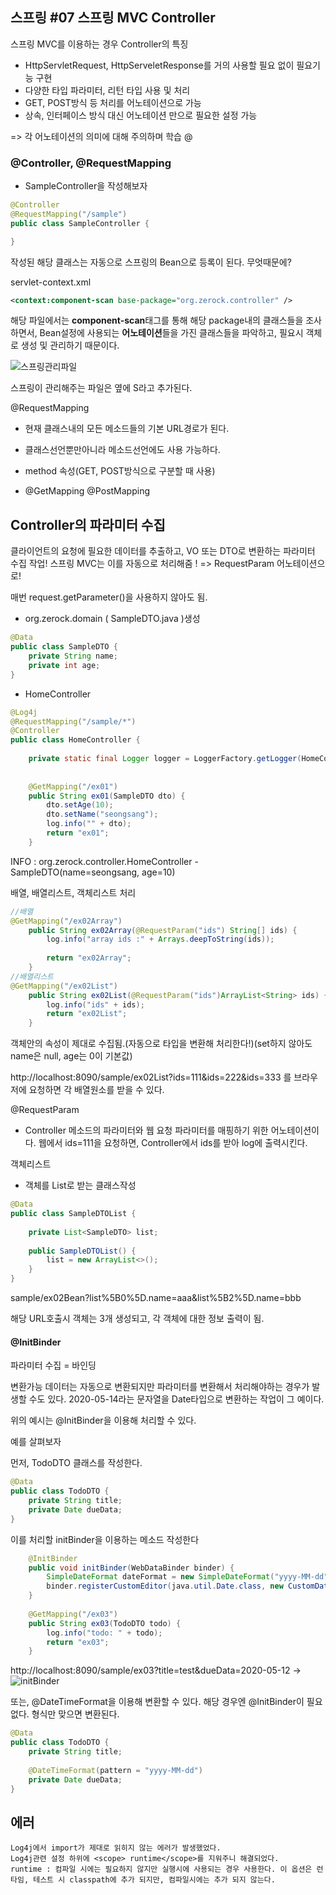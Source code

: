 ## 스프링 #07 스프링 MVC Controller

스프링 MVC를 이용하는 경우 Controller의 특징

- HttpServletRequest, HttpServeletResponse를 거의 사용할 필요 없이 필요기능 구현
- 다양한 타입 파라미터, 리턴 타입 사용 및 처리
- GET, POST방식 등 처리를 어노테이션으로 가능
- 상속, 인터페이스 방식 대신 어노테이션 만으로 필요한 설정 가능

=> 각 어노테이션의 의미에 대해 주의하며 학습 @

### @Controller, @RequestMapping

- SampleController을 작성해보자

```java
@Controller
@RequestMapping("/sample")
public class SampleController {

}

```

작성된 해당 클래스는 자동으로 스프링의 Bean으로 등록이 된다. 무엇때문에?

servlet-context.xml

```xml
<context:component-scan base-package="org.zerock.controller" />
```

해당 파일에서는 **component-scan**태그를 통해 해당 package내의 클래스들을 조사하면서, Bean설정에 사용되는 **어노테이션**들을 가진 클래스들을 파악하고, 필요시 객체로 생성 및 관리하기 때문이다.

![스프링관리파일](https://user-images.githubusercontent.com/55486644/81806673-c64f4a80-9557-11ea-892e-24157d16cc39.JPG)

스프링이 관리해주는 파일은 옆에 S라고 추가된다.

@RequestMapping

- 현재 클래스내의 모든 메소드들의 기본 URL경로가 된다.
- 클래스선언뿐만아니라 메소드선언에도 사용 가능하다.

- method 속성(GET, POST방식으로 구분할 때 사용)
- @GetMapping @PostMapping





## Controller의 파라미터 수집

클라이언트의 요청에 필요한 데이터를 추출하고, VO 또는 DTO로 변환하는 파라미터 수집 작업! 스프링 MVC는 이를 자동으로 처리해줌 ! => RequestParam 어노테이션으로!

매번 request.getParameter()을 사용하지 않아도 됨.

- org.zerock.domain ( SampleDTO.java )생성

```java
@Data
public class SampleDTO {
	private String name;
	private int age;
}

```

- HomeController

```java
@Log4j
@RequestMapping("/sample/*")
@Controller
public class HomeController {
	
	private static final Logger logger = LoggerFactory.getLogger(HomeController.class);
	
	
	@GetMapping("/ex01")
	public String ex01(SampleDTO dto) {
        dto.setAge(10);
		dto.setName("seongsang");
		log.info("" + dto);
		return "ex01";
	}
```

INFO : org.zerock.controller.HomeController - SampleDTO(name=seongsang, age=10)

배열, 배열리스트, 객체리스트 처리

```java
//배열
@GetMapping("/ex02Array")
	public String ex02Array(@RequestParam("ids") String[] ids) {
		log.info("array ids :" + Arrays.deepToString(ids));
		
		return "ex02Array";
	}
//배열리스트
@GetMapping("/ex02List")
	public String ex02List(@RequestParam("ids")ArrayList<String> ids) {
		log.info("ids" + ids);
		return "ex02List";
	}
```

객체안의 속성이 제대로 수집됨.(자동으로 타입을 변환해 처리한다!)(set하지 않아도 name은 null, age는 0이 기본값)



http://localhost:8090/sample/ex02List?ids=111&ids=222&ids=333 를 브라우저에 요청하면 각 배열원소를 받을 수 있다.

@RequestParam

- Controller 메소드의 파라미터와 웹 요청 파라미터를 매핑하기 위한 어노테이션이다. 웹에서 ids=111을 요청하면, Controller에서 ids를 받아 log에 출력시킨다.

객체리스트

- 객체를 List로 받는 클래스작성

```java
@Data
public class SampleDTOList {
	
	private List<SampleDTO> list;
	
	public SampleDTOList() {
		list = new ArrayList<>();
	}
}
```

sample/ex02Bean?list%5B0%5D.name=aaa&list%5B2%5D.name=bbb

해당 URL호출시 객체는 3개 생성되고, 각 객체에 대한 정보 출력이 됨.



#### @InitBinder

파라미터 수집 = 바인딩

변환가능 데이터는 자동으로 변환되지만 파라미터를 변환해서 처리해야하는 경우가 발생할 수도 있다. 2020-05-14라는 문자열을 Date타입으로 변환하는 작업이 그 예이다.

위의 예시는 @InitBinder을 이용해 처리할 수 있다.



예를 살펴보자

먼저, TodoDTO 클래스를 작성한다.

```java
@Data
public class TodoDTO {
	private String title;
	private Date dueData;
}
```

이를 처리할 initBinder을 이용하는 메소드 작성한다

```java
	@InitBinder
	public void initBinder(WebDataBinder binder) {
		SimpleDateFormat dateFormat = new SimpleDateFormat("yyyy-MM-dd");
		binder.registerCustomEditor(java.util.Date.class, new CustomDateEditor(dateFormat, false));
	}
	
	@GetMapping("/ex03")
	public String ex03(TodoDTO todo) {
		log.info("todo: " + todo);
		return "ex03";
	}
```

http://localhost:8090/sample/ex03?title=test&dueData=2020-05-12 ->![initBinder](https://user-images.githubusercontent.com/55486644/81880523-aefc7580-95c8-11ea-9e35-4de9152b6997.JPG)

또는, @DateTimeFormat을 이용해 변환할 수 있다. 해당 경우엔 @InitBinder이 필요 없다. 형식만 맞으면 변환된다.

```java
@Data
public class TodoDTO {
	private String title;
	
	@DateTimeFormat(pattern = "yyyy-MM-dd")
	private Date dueData;
}

```



## 에러

```
Log4j에서 import가 제대로 읽히지 않는 에러가 발생했었다.
Log4j관련 설정 하위에 <scope> runtime</scope>를 지워주니 해결되었다.
runtime : 컴파일 시에는 필요하지 않지만 실행시에 사용되는 경우 사용한다. 이 옵션은 런타임, 테스트 시 classpath에 추가 되지만, 컴파일시에는 추가 되지 않는다.
```

